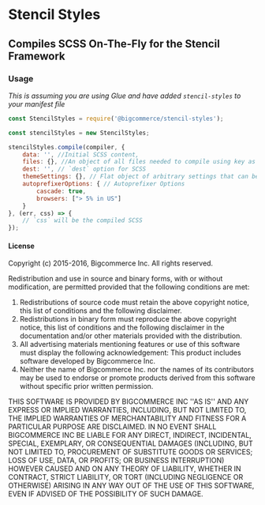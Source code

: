 # Stencil Styles
## Compiles SCSS On-The-Fly for the Stencil Framework

### Usage
*This is assuming you are using Glue and have added `stencil-styles` to your manifest file*

```javascript
const StencilStyles = require('@bigcommerce/stencil-styles');

const stencilStyles = new StencilStyles;

stencilStyles.compile(compiler, {
    data: '', //Initial SCSS content,
    files: {}, //An object of all files needed to compile using key as the path name and val as the content
    dest: '', // `dest` option for SCSS
    themeSettings: {}, // Flat object of arbitrary settings that can be used by the stencil sass functions
    autoprefixerOptions: { // Autoprefixer Options
        cascade: true,
        browsers: ["> 5% in US"]
    }
}, (err, css) => {
    // `css` will be the compiled SCSS
});
```

#### License

Copyright (c) 2015-2016, Bigcommerce Inc.
All rights reserved.

Redistribution and use in source and binary forms, with or without
modification, are permitted provided that the following conditions are met:
1. Redistributions of source code must retain the above copyright
   notice, this list of conditions and the following disclaimer.
2. Redistributions in binary form must reproduce the above copyright
   notice, this list of conditions and the following disclaimer in the
   documentation and/or other materials provided with the distribution.
3. All advertising materials mentioning features or use of this software
   must display the following acknowledgement:
   This product includes software developed by Bigcommerce Inc.
4. Neither the name of Bigcommerce Inc. nor the
   names of its contributors may be used to endorse or promote products
   derived from this software without specific prior written permission.

THIS SOFTWARE IS PROVIDED BY BIGCOMMERCE INC ''AS IS'' AND ANY
EXPRESS OR IMPLIED WARRANTIES, INCLUDING, BUT NOT LIMITED TO, THE IMPLIED
WARRANTIES OF MERCHANTABILITY AND FITNESS FOR A PARTICULAR PURPOSE ARE
DISCLAIMED. IN NO EVENT SHALL BIGCOMMERCE INC BE LIABLE FOR ANY
DIRECT, INDIRECT, INCIDENTAL, SPECIAL, EXEMPLARY, OR CONSEQUENTIAL DAMAGES
(INCLUDING, BUT NOT LIMITED TO, PROCUREMENT OF SUBSTITUTE GOODS OR SERVICES;
LOSS OF USE, DATA, OR PROFITS; OR BUSINESS INTERRUPTION) HOWEVER CAUSED AND
ON ANY THEORY OF LIABILITY, WHETHER IN CONTRACT, STRICT LIABILITY, OR TORT
(INCLUDING NEGLIGENCE OR OTHERWISE) ARISING IN ANY WAY OUT OF THE USE OF THIS
SOFTWARE, EVEN IF ADVISED OF THE POSSIBILITY OF SUCH DAMAGE.
